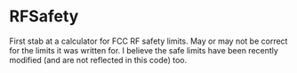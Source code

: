 RFSafety
========

First stab at a calculator for FCC RF safety limits.  May or may not be correct for the limits it was written for.  I believe the safe limits have been recently modified (and are not reflected in this code) too.
